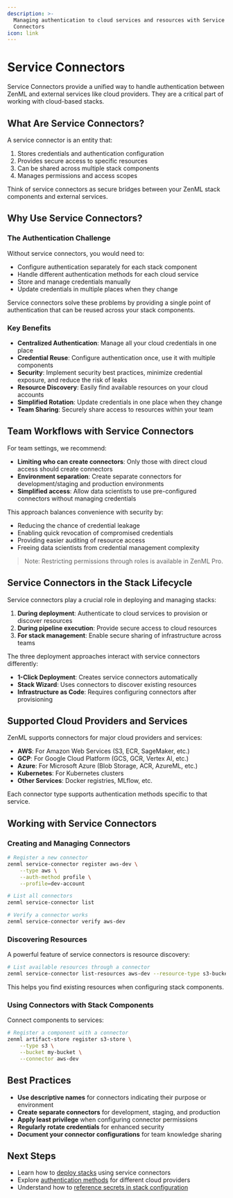 ```yaml
---
description: >-
  Managing authentication to cloud services and resources with Service
  Connectors
icon: link
---
```


# Service Connectors

Service Connectors provide a unified way to handle authentication between ZenML and external services like cloud providers. They are a critical part of working with cloud-based stacks.

## What Are Service Connectors?

A service connector is an entity that:

1. Stores credentials and authentication configuration
2. Provides secure access to specific resources
3. Can be shared across multiple stack components
4. Manages permissions and access scopes

Think of service connectors as secure bridges between your ZenML stack components and external services.

## Why Use Service Connectors?

### The Authentication Challenge

Without service connectors, you would need to:
* Configure authentication separately for each stack component
* Handle different authentication methods for each cloud service
* Store and manage credentials manually
* Update credentials in multiple places when they change

Service connectors solve these problems by providing a single point of authentication that can be reused across your stack components.

### Key Benefits

* **Centralized Authentication**: Manage all your cloud credentials in one place
* **Credential Reuse**: Configure authentication once, use it with multiple components
* **Security**: Implement security best practices, minimize credential exposure, and reduce the risk of leaks
* **Resource Discovery**: Easily find available resources on your cloud accounts
* **Simplified Rotation**: Update credentials in one place when they change
* **Team Sharing**: Securely share access to resources within your team

## Team Workflows with Service Connectors

For team settings, we recommend:

* **Limiting who can create connectors**: Only those with direct cloud access should create connectors
* **Environment separation**: Create separate connectors for development/staging and production environments
* **Simplified access**: Allow data scientists to use pre-configured connectors without managing credentials

This approach balances convenience with security by:
* Reducing the chance of credential leakage
* Enabling quick revocation of compromised credentials
* Providing easier auditing of resource access
* Freeing data scientists from credential management complexity

> Note: Restricting permissions through roles is available in ZenML Pro.

## Service Connectors in the Stack Lifecycle

Service connectors play a crucial role in deploying and managing stacks:

1. **During deployment**: Authenticate to cloud services to provision or discover resources
2. **During pipeline execution**: Provide secure access to cloud resources
3. **For stack management**: Enable secure sharing of infrastructure across teams

The three deployment approaches interact with service connectors differently:

* **1-Click Deployment**: Creates service connectors automatically
* **Stack Wizard**: Uses connectors to discover existing resources
* **Infrastructure as Code**: Requires configuring connectors after provisioning

## Supported Cloud Providers and Services

ZenML supports connectors for major cloud providers and services:

* **AWS**: For Amazon Web Services (S3, ECR, SageMaker, etc.)
* **GCP**: For Google Cloud Platform (GCS, GCR, Vertex AI, etc.)
* **Azure**: For Microsoft Azure (Blob Storage, ACR, AzureML, etc.)
* **Kubernetes**: For Kubernetes clusters
* **Other Services**: Docker registries, MLflow, etc.

Each connector type supports authentication methods specific to that service.

## Working with Service Connectors

### Creating and Managing Connectors

```bash
# Register a new connector
zenml service-connector register aws-dev \
    --type aws \
    --auth-method profile \
    --profile=dev-account

# List all connectors
zenml service-connector list

# Verify a connector works
zenml service-connector verify aws-dev
```

### Discovering Resources

A powerful feature of service connectors is resource discovery:

```bash
# List available resources through a connector
zenml service-connector list-resources aws-dev --resource-type s3-bucket
```

This helps you find existing resources when configuring stack components.

### Using Connectors with Stack Components

Connect components to services:

```bash
# Register a component with a connector
zenml artifact-store register s3-store \
    --type s3 \
    --bucket my-bucket \
    --connector aws-dev
```

## Best Practices

* **Use descriptive names** for connectors indicating their purpose or environment
* **Create separate connectors** for development, staging, and production
* **Apply least privilege** when configuring connector permissions
* **Regularly rotate credentials** for enhanced security
* **Document your connector configurations** for team knowledge sharing

## Next Steps

* Learn how to [deploy stacks](deployment.md) using service connectors
* Explore [authentication methods](https://docs.zenml.io/how-to/infrastructure-deployment/auth-management/service-connectors-guide) for different cloud providers 
* Understand how to [reference secrets in stack configuration](https://docs.zenml.io/how-to/infrastructure-deployment/stack-deployment/reference-secrets-in-stack-configuration)
